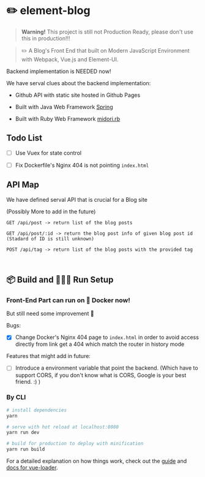 # ✏️ element-blog

> **Warning!** This project is still not Production Ready, please don't use this in production!!!

> ✏️ A Blog's Front End that built on Modern JavaScript Environment with Webpack, Vue.js and Element-UI.

Backend implementation is NEEDED now!

We have serval clues about the backend implementation:

* Github API with static site hosted in Github Pages

* Built with Java Web Framework [Spring](https://spring.io)

* Built with Ruby Web Framework [midori.rb](https://github.com/midori-rb/midori.rb) 

## Todo List

- [ ] Use Vuex for state control

- [ ] Fix Dockerfile's Nginx 404 is not pointing `index.html`


## API Map 

We have defined serval API that is crucial for a Blog site

(Possibly More to add in the future)

```
GET /api/post -> return list of the blog posts

GET /api/post/:id -> return the blog post info of given blog post id (Stadard of ID is still unknown)

POST /api/tag -> return list of the blog posts with the provided tag



```


## 📦 Build and 🏃🏃‍♀️ Run Setup

### Front-End Part can run on 🦈 Docker now!

But still need some improvement  🤔

Bugs:
- [x] Change Docker's Nginx 404 page to `index.html` in order to avoid access directly from link get a 404 which match the router in history mode 

Features that might add in future:
- [ ] Introduce a environment variable that point the backend. (Which have to support CORS, if you don't know what is CORS, Google is your best friend. :) )

### By CLI

``` bash
# install dependencies
yarn

# serve with hot reload at localhost:8080
yarn run dev

# build for production to deploy with minification
yarn run build

```

For a detailed explanation on how things work, check out the [guide](http://vuejs-templates.github.io/webpack/) and [docs for vue-loader](http://vuejs.github.io/vue-loader).

